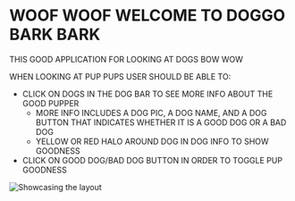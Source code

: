 # WOOF WOOF WELCOME TO DOGGO BARK BARK

THIS GOOD APPLICATION FOR LOOKING AT DOGS BOW WOW

WHEN LOOKING AT PUP PUPS USER SHOULD BE ABLE TO:
 - CLICK ON DOGS IN THE DOG BAR TO SEE MORE INFO ABOUT THE GOOD PUPPER
   - MORE INFO INCLUDES A DOG PIC, A DOG NAME, AND A DOG BUTTON THAT INDICATES WHETHER IT IS A GOOD DOG OR A BAD DOG
   - YELLOW OR RED HALO AROUND DOG IN DOG INFO TO SHOW GOODNESS
 - CLICK ON GOOD DOG/BAD DOG BUTTON IN ORDER TO TOGGLE PUP GOODNESS

![Showcasing the layout](woof-woof.gif)
